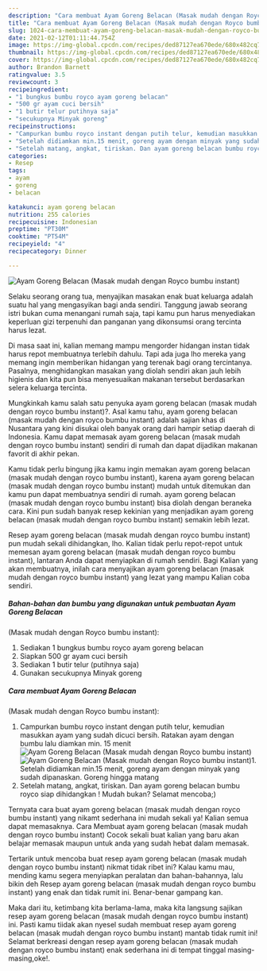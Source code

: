 ```yaml
---
description: "Cara membuat Ayam Goreng Belacan (Masak mudah dengan Royco bumbu instant) yang lezat dan Mudah Dibuat"
title: "Cara membuat Ayam Goreng Belacan (Masak mudah dengan Royco bumbu instant) yang lezat dan Mudah Dibuat"
slug: 1024-cara-membuat-ayam-goreng-belacan-masak-mudah-dengan-royco-bumbu-instant-yang-lezat-dan-mudah-dibuat
date: 2021-02-12T01:11:44.754Z
image: https://img-global.cpcdn.com/recipes/ded87127ea670ede/680x482cq70/ayam-goreng-belacan-masak-mudah-dengan-royco-bumbu-instant-foto-resep-utama.jpg
thumbnail: https://img-global.cpcdn.com/recipes/ded87127ea670ede/680x482cq70/ayam-goreng-belacan-masak-mudah-dengan-royco-bumbu-instant-foto-resep-utama.jpg
cover: https://img-global.cpcdn.com/recipes/ded87127ea670ede/680x482cq70/ayam-goreng-belacan-masak-mudah-dengan-royco-bumbu-instant-foto-resep-utama.jpg
author: Brandon Barnett
ratingvalue: 3.5
reviewcount: 3
recipeingredient:
- "1 bungkus bumbu royco ayam goreng belacan"
- "500 gr ayam cuci bersih"
- "1 butir telur putihnya saja"
- "secukupnya Minyak goreng"
recipeinstructions:
- "Campurkan bumbu royco instant dengan putih telur, kemudian masukkan ayam yang sudah dicuci bersih. Ratakan ayam dengan bumbu lalu diamkan min. 15 menit"
- "Setelah didiamkan min.15 menit, goreng ayam dengan minyak yang sudah dipanaskan. Goreng hingga matang"
- "Setelah matang, angkat, tiriskan. Dan ayam goreng belacan bumbu royco siap dihidangkan ! Mudah bukan? Selamat mencoba;)"
categories:
- Resep
tags:
- ayam
- goreng
- belacan

katakunci: ayam goreng belacan 
nutrition: 255 calories
recipecuisine: Indonesian
preptime: "PT30M"
cooktime: "PT54M"
recipeyield: "4"
recipecategory: Dinner

---
```



![Ayam Goreng Belacan
(Masak mudah dengan Royco bumbu instant)](https://img-global.cpcdn.com/recipes/ded87127ea670ede/680x482cq70/ayam-goreng-belacan-masak-mudah-dengan-royco-bumbu-instant-foto-resep-utama.jpg)

Selaku seorang orang tua, menyajikan masakan enak buat keluarga adalah suatu hal yang mengasyikan bagi anda sendiri. Tanggung jawab seorang istri bukan cuma menangani rumah saja, tapi kamu pun harus menyediakan keperluan gizi terpenuhi dan panganan yang dikonsumsi orang tercinta harus lezat.

Di masa  saat ini, kalian memang mampu mengorder hidangan instan tidak harus repot membuatnya terlebih dahulu. Tapi ada juga lho mereka yang memang ingin memberikan hidangan yang terenak bagi orang tercintanya. Pasalnya, menghidangkan masakan yang diolah sendiri akan jauh lebih higienis dan kita pun bisa menyesuaikan makanan tersebut berdasarkan selera keluarga tercinta. 



Mungkinkah kamu salah satu penyuka ayam goreng belacan
(masak mudah dengan royco bumbu instant)?. Asal kamu tahu, ayam goreng belacan
(masak mudah dengan royco bumbu instant) adalah sajian khas di Nusantara yang kini disukai oleh banyak orang dari hampir setiap daerah di Indonesia. Kamu dapat memasak ayam goreng belacan
(masak mudah dengan royco bumbu instant) sendiri di rumah dan dapat dijadikan makanan favorit di akhir pekan.

Kamu tidak perlu bingung jika kamu ingin memakan ayam goreng belacan
(masak mudah dengan royco bumbu instant), karena ayam goreng belacan
(masak mudah dengan royco bumbu instant) mudah untuk ditemukan dan kamu pun dapat membuatnya sendiri di rumah. ayam goreng belacan
(masak mudah dengan royco bumbu instant) bisa diolah dengan beraneka cara. Kini pun sudah banyak resep kekinian yang menjadikan ayam goreng belacan
(masak mudah dengan royco bumbu instant) semakin lebih lezat.

Resep ayam goreng belacan
(masak mudah dengan royco bumbu instant) pun mudah sekali dihidangkan, lho. Kalian tidak perlu repot-repot untuk memesan ayam goreng belacan
(masak mudah dengan royco bumbu instant), lantaran Anda dapat menyiapkan di rumah sendiri. Bagi Kalian yang akan membuatnya, inilah cara menyajikan ayam goreng belacan
(masak mudah dengan royco bumbu instant) yang lezat yang mampu Kalian coba sendiri.

<!--inarticleads1-->

##### Bahan-bahan dan bumbu yang digunakan untuk pembuatan Ayam Goreng Belacan
(Masak mudah dengan Royco bumbu instant):

1. Sediakan 1 bungkus bumbu royco ayam goreng belacan
1. Siapkan 500 gr ayam cuci bersih
1. Sediakan 1 butir telur (putihnya saja)
1. Gunakan secukupnya Minyak goreng




<!--inarticleads2-->

##### Cara membuat Ayam Goreng Belacan
(Masak mudah dengan Royco bumbu instant):

1. Campurkan bumbu royco instant dengan putih telur, kemudian masukkan ayam yang sudah dicuci bersih. Ratakan ayam dengan bumbu lalu diamkan min. 15 menit
<img src="https://img-global.cpcdn.com/steps/ae02dcfce364611a/160x128cq70/ayam-goreng-belacan-masak-mudah-dengan-royco-bumbu-instant-langkah-memasak-1-foto.jpg" alt="Ayam Goreng Belacan
(Masak mudah dengan Royco bumbu instant)"><img src="https://img-global.cpcdn.com/steps/d581adfefd787339/160x128cq70/ayam-goreng-belacan-masak-mudah-dengan-royco-bumbu-instant-langkah-memasak-1-foto.jpg" alt="Ayam Goreng Belacan
(Masak mudah dengan Royco bumbu instant)">1. Setelah didiamkan min.15 menit, goreng ayam dengan minyak yang sudah dipanaskan. Goreng hingga matang
1. Setelah matang, angkat, tiriskan. Dan ayam goreng belacan bumbu royco siap dihidangkan ! Mudah bukan? Selamat mencoba;)




Ternyata cara buat ayam goreng belacan
(masak mudah dengan royco bumbu instant) yang nikamt sederhana ini mudah sekali ya! Kalian semua dapat memasaknya. Cara Membuat ayam goreng belacan
(masak mudah dengan royco bumbu instant) Cocok sekali buat kalian yang baru akan belajar memasak maupun untuk anda yang sudah hebat dalam memasak.

Tertarik untuk mencoba buat resep ayam goreng belacan
(masak mudah dengan royco bumbu instant) nikmat tidak ribet ini? Kalau kamu mau, mending kamu segera menyiapkan peralatan dan bahan-bahannya, lalu bikin deh Resep ayam goreng belacan
(masak mudah dengan royco bumbu instant) yang enak dan tidak rumit ini. Benar-benar gampang kan. 

Maka dari itu, ketimbang kita berlama-lama, maka kita langsung sajikan resep ayam goreng belacan
(masak mudah dengan royco bumbu instant) ini. Pasti kamu tiidak akan nyesel sudah membuat resep ayam goreng belacan
(masak mudah dengan royco bumbu instant) mantab tidak rumit ini! Selamat berkreasi dengan resep ayam goreng belacan
(masak mudah dengan royco bumbu instant) enak sederhana ini di tempat tinggal masing-masing,oke!.

